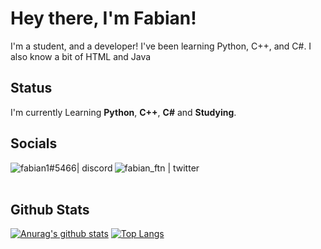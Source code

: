 # Hey there, I'm Fabian!
I'm a student, and a developer! I've been learning Python, C++, and C#. I also know a bit of HTML and Java

## Status
I'm currently Learning **Python**, **C++**, **C#** and **Studying**. 

## Socials
[<img align="left" alt="fabian1#5466| discord" src="https://img.icons8.com/clouds/48/000000/discord-logo.png"/>](https://discord.com/users/589952622820196402)
[<img align="left" alt="fabian_ftn | twitter" src="https://img.icons8.com/cotton/48/000000/twitter.png">](https://twitter.com/ftn_fabian)
<br>
<br>
## Github Stats
[![Anurag's github stats](https://github-readme-stats.vercel.app/api?username=fabianlanza&show_icons=true&theme=buefy)](https://github.com/anuraghazra/github-readme-stats)
[![Top Langs](https://github-readme-stats.vercel.app/api/top-langs/?username=fabianlanza&hide=powershell&theme=buefy)](https://github.com/anuraghazra/github-readme-stats)
